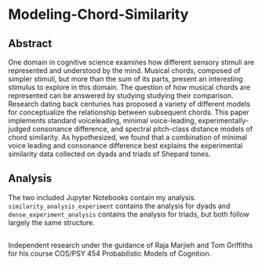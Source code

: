 # Modeling-Chord-Similarity
## Abstract
One domain in cognitive science examines how different sensory
stimuli are represented and understood by the mind. Musical
chords, composed of simpler stimuli, but more than the
sum of its parts, present an interesting stimulus to explore in
this domain. The question of how musical chords are represented
can be answered by studying studying their comparison.
Research dating back centuries has proposed a variety
of different models for conceptualize the relationship between
subsequent chords. This paper implements standard voiceleading,
minimal voice-leading, experimentally-judged consonance
difference, and spectral pitch-class distance models of
chord similarity. As hypothesized, we found that a combination
of minimal voice leading and consonance difference best
explains the experimental similarity data collected on dyads
and triads of Shepard tones.
## Analysis
The two included Jupyter Notebooks contain my analysis. ```similarity_analysis_experiment``` contains the analysis for dyads and ```dense_experiment_analysis``` contains the analysis for triads, but both follow largely the same structure.
## 
Independent research under the guidance of Raja Marjieh and Tom Griffiths for his course COS/PSY 454 Probabilistic Models of Cognition.
